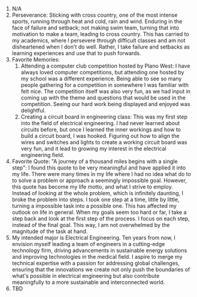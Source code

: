 

1. N/A
2. Perseverance: Sticking with cross country, one of the most intense sports, running through heat and cold, rain and wind. Enduring in the face of failure and setback; not making swim team, turning that into motivation to make a team, leading to cross country. This has carried to my academics, where I persevere through difficult classes and am not disheartened when I don't do well. Rather, I take failure and setbacks as learning experiences and use that to push forwards. 
3. Favorite Memories:
	1. Attending a computer club competition hosted by Plano West: I have always loved computer competitions, but attending one hosted by my school was a different experience. Being able to see so many people gathering for a competition in somewhere I was familiar with felt nice. The competition itself was also very fun, as we had input in coming up with the theme and questions that would be used in the competition. Seeing our hard work being displayed and enjoyed was delightful. 
	2. Creating a circuit board in engineering class: This was my first step into the field of electrical engineering. I had never learned about circuits before, but once I learned the inner workings and how to build a circuit board, I was hooked. Figuring out how to align the wires and switches and lights to create a working circuit board was very fun, and it lead to growing my interest in the electrical engineering field. 
4. Favorite Quote: "A journey of a thousand miles begins with a single step": I found this quote to be very meaningful and have applied it into my life. There were many times in my life where I had no idea what do to to solve a problem or approach a seemingly impossible goal. However, this quote has become my life motto, and what I strive to employ. Instead of looking at the whole problem, which is infinitely daunting, I broke the problem into steps. I took one step at a time, little by little, turning a impossible task into a possible one. This has affected my outlook on life in general. When my goals seem too hard or far, I take a step back and look at the first step of the process. I focus on each step, instead of the final goal. This way, I am not overwhelmed by the magnitude of the task at hand. 
5. My intended major is Electrical Engineering. Ten years from now, I envision myself leading a team of engineers in a cutting-edge technology firm, driving advancements in sustainable energy solutions and improving technologies in the medical field. I aspire to merge my technical expertise with a passion for addressing global challenges, ensuring that the innovations we create not only push the boundaries of what's possible in electrical engineering but also contribute meaningfully to a more sustainable and interconnected world.
6. TBD 